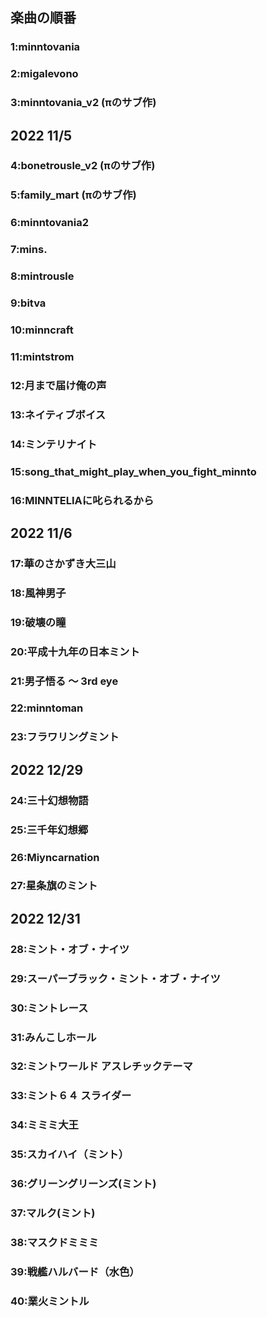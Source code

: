 ## 楽曲の順番
### 1:minntovania
### 2:migalevono
### 3:minntovania_v2 (πのサブ作)
## 2022 11/5
### 4:bonetrousle_v2 (πのサブ作)
### 5:family_mart (πのサブ作)
### 6:minntovania2
### 7:mins.
### 8:mintrousle
### 9:bitva
### 10:minncraft
### 11:mintstrom
### 12:月まで届け俺の声
### 13:ネイティブボイス
### 14:ミンテリナイト
### 15:song_that_might_play_when_you_fight_minnto
### 16:MINNTELIAに叱られるから
## 2022 11/6
### 17:華のさかずき大三山
### 18:風神男子
### 19:破壊の瞳
### 20:平成十九年の日本ミント
### 21:男子悟る ～ 3rd eye
### 22:minntoman
### 23:フラワリングミント
## 2022 12/29
### 24:三十幻想物語
### 25:三千年幻想郷
### 26:Miyncarnation
### 27:星条旗のミント
## 2022 12/31
### 28:ミント・オブ・ナイツ
### 29:スーパーブラック・ミント・オブ・ナイツ
### 30:ミントレース
### 31:みんこしホール
### 32:ミントワールド アスレチックテーマ
### 33:ミント６４ スライダー
### 34:ミミミ大王
### 35:スカイハイ（ミント）
### 36:グリーングリーンズ(ミント)
### 37:マルク(ミント)
### 38:マスクドミミミ
### 39:戦艦ハルバード（水色）
### 40:業火ミントル
